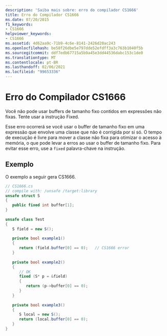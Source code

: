 ```yaml
---
description: 'Saiba mais sobre: erro do compilador CS1666'
title: Erro do Compilador CS1666
ms.date: 07/20/2015
f1_keywords:
- CS1666
helpviewer_keywords:
- CS1666
ms.assetid: 4d62aa9c-71b9-4c6e-8141-2426d20ac243
ms.openlocfilehash: be58f26dbe5e797dde52efdff3a3c763b1040f5b
ms.sourcegitcommit: ddf7edb67715a5b9a45e3dd44536dabc153c1de0
ms.translationtype: MT
ms.contentlocale: pt-BR
ms.lasthandoff: 02/06/2021
ms.locfileid: "99653336"
---
```

# <a name="compiler-error-cs1666"></a>Erro do Compilador CS1666

Você não pode usar buffers de tamanho fixo contidos em expressões não fixas. Tente usar a instrução Fixed.  
  
 Esse erro ocorrerá se você usar o buffer de tamanho fixo em uma expressão que envolve uma classe que não é corrigida por si só. O tempo de execução é livre para mover a classe não fixa para otimizar o acesso à memória, o que pode levar a erros ao usar o buffer de tamanho fixo. Para evitar esse erro, use a `fixed` palavra-chave na instrução.  
  
## <a name="example"></a>Exemplo  

 O exemplo a seguir gera CS1666.  
  
```csharp  
// CS1666.cs  
// compile with: /unsafe /target:library  
unsafe struct S  
{  
   public fixed int buffer[1];  
}  
  
unsafe class Test  
{  
   S field = new S();  
  
   private bool example1()  
   {  
      return (field.buffer[0] == 0);   // CS1666 error  
   }  
  
   private bool example2()  
   {  
      // OK  
      fixed (S* p = &field)  
      {  
         return (p->buffer[0] == 0);  
      }  
   }  
  
   private bool example3()  
   {  
      S local = new S();  
      return (local.buffer[0] == 0);
   }
}  
```
